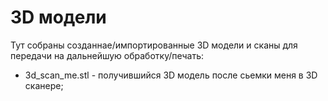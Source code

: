 # 3D модели

Тут собраны созданнае/импортированные 3D модели и сканы для передачи на дальнейшую обработку/печать:

* 3d_scan_me.stl - получившийся 3D модель после сьемки меня в 3D сканере;
